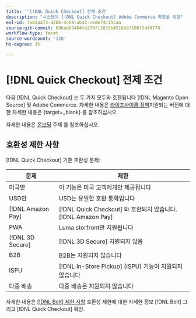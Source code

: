 ```yaml
---
title: '"[!DNL Quick Checkout] 전제 조건'
description: "시스템이 [!DNL Quick Checkout] Adobe Commerce 확장을 위한"
exl-id: fa61aa73-a2b6-4c69-ab42-cede74c15caa
source-git-commit: 696aa03404fe270f13835b451b56759675d49778
workflow-type: tm+mt
source-wordcount: '128'
ht-degree: 1%

---
```


# [!DNL Quick Checkout] 전제 조건

다음 [!DNL Quick Checkout] 는 두 가지 모두와 호환됩니다 [!DNL Magento Open Source] 및 Adobe Commerce. 자세한 내용은 [라이프사이클 정책](https://experienceleague.adobe.com/docs/commerce-operations/release/planning/lifecycle-policy.html)지원되는 버전에 대한 자세한 내용은 {target=_blank} 를 참조하십시오.

자세한 내용은 [온보딩](../quick-checkout/onboarding.md) 주제 를 참조하십시오.

## 호환성 제한 사항

[!DNL Quick Checkout] 기존 호환성 문제:

| **문제** | **제한** |
|----------------|-----------------|
| 미국만 | 이 기능은 미국 고객에게만 제공됩니다 |
| USD만 | USD는 유일한 호환 통화입니다 |
| [!DNL Amazon Pay] | [!DNL Quick Checkout] 와 호환되지 않습니다. [!DNL Amazon Pay] |
| PWA | Luma storfront만 지원됩니다 |
| [!DNL 3D Secure] | [!DNL 3D Secure] 지원되지 않음 |
| B2B | B2B는 지원되지 않습니다 |
| ISPU | [!DNL In-Store Pickup] (ISPU) 기능이 지원되지 않습니다 |
| 다중 배송 | 다중 배송은 지원되지 않습니다 |

자세한 내용은 [[!DNL Bolt] 제한 사항](https://help.bolt.com/integrations/adobe-quick-checkout/set-up/#limitations) 호환성 제한에 대한 자세한 정보 [!DNL Bolt] 그리고 [!DNL Quick Checkout] 확장.
